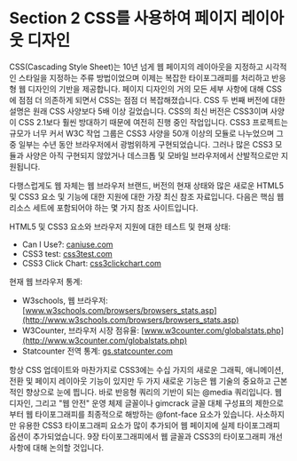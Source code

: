 # Section 2 CSS를 사용하여 페이지 레이아웃 디자인

CSS(Cascading Style Sheet)는 10년 넘게 웹 페이지의 레이아웃을 지정하고 시각적인 스타일을 지정하는 주류 방법이었으며 이제는 복잡한 타이포그래피를 처리하고 반응형 웹 디자인의 기반을 제공합니다. 페이지 디자인의 거의 모든 세부 사항에 대해 CSS에 점점 더 의존하게 되면서 CSS는 점점 더 복잡해졌습니다. CSS 두 번째 버전에 대한 설명은 원래 CSS 사양보다 5배 이상 길었습니다. CSS의 최신 버전은 CSS3이며 사양이 CSS 2.1보다 훨씬 방대하기 때문에 여전히 진행 중인 작업입니다. CSS3 프로젝트는 규모가 너무 커서 W3C 작업 그룹은 CSS3 사양을 50개 이상의 모듈로 나누었으며 그중 일부는 수년 동안 브라우저에서 광범위하게 구현되었습니다. 그러나 많은 CSS3 모듈과 사양은 아직 구현되지 않았거나 데스크톱 및 모바일 브라우저에서 산발적으로만 지원됩니다.

다행스럽게도 웹 자체는 웹 브라우저 브랜드, 버전의 현재 상태와 많은 새로운 HTML5 및 CSS3 요소 및 기능에 대한 지원에 대한 가장 최신 참조 자료입니다. 다음은 핵심 웹 리소스 세트에 포함되어야 하는 몇 가지 참조 사이트입니다.

HTML5 및 CSS3 요소와 브라우저 지원에 대한 테스트 및 현재 상태:

- Can I Use?: [caniuse.com](http://caniuse.com/)
- CSS3 test: [css3test.com](http://css3test.com/)
- CSS3 Click Chart: [css3clickchart.com](http://css3clickchart.com/)

현재 웹 브라우저 통계:

- W3schools, 웹 브라우저: [www.w3schools.com/browsers/browsers_stats.asp](http://www.w3schools.com/browsers/browsers_stats.asp)
- W3Counter, 브라우저 시장 점유율: [www.w3counter.com/globalstats.php](http://www.w3counter.com/globalstats.php)
- Statcounter 전역 통계: [gs.statcounter.com](http://gs.statcounter.com/)

항상 CSS 업데이트와 마찬가지로 CSS3에는 수십 가지의 새로운 그래픽, 애니메이션, 전환 및 페이지 레이아웃 기능이 있지만 두 가지 새로운 기능은 웹 기술의 중요하고 근본적인 향상으로 눈에 띕니다. 바로 반응형 쿼리의 기반이 되는 @media 쿼리입니다. 웹 디자인, 그리고 "웹 안전" 운영 체제 글꼴이나 gimcrack 글꼴 대체 구성표의 제한으로부터 웹 타이포그래피를 최종적으로 해방하는 @font-face 요소가 있습니다. 사소하지만 유용한 CSS3 타이포그래피 요소가 많이 추가되어 웹 페이지에 실제 타이포그래피 옵션이 추가되었습니다. 9장 타이포그래피에서 웹 글꼴과 CSS3의 타이포그래피 개선 사항에 대해 논의할 것입니다.
